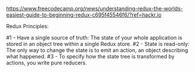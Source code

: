 https://www.freecodecamp.org/news/understanding-redux-the-worlds-easiest-guide-to-beginning-redux-c695f45546f6/?ref=hackr.io

Redux Principles: 

#1 - Have a single source of truth: The state of your whole application is stored in an object tree within a single Redux store.
#2 - State is read-only: The only way to change the state is to emit an action, an object describing what happened.
#3 - To specify how the state tree is transformed by actions, you write pure reducers.